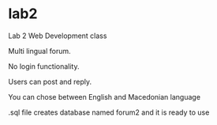 # lab2
Lab 2 Web Development class

Multi lingual forum.

No login functionality.

Users can post and reply.

You can chose between English and Macedonian language

.sql file creates database named forum2 and it is ready to use
